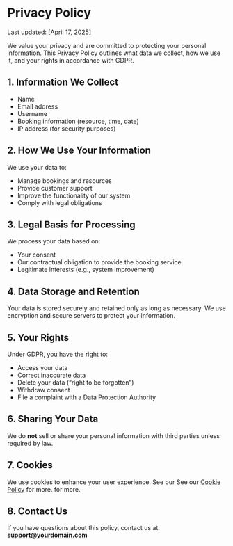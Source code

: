 # Privacy Policy

Last updated: [April 17, 2025]

We value your privacy and are committed to protecting your personal information. This Privacy Policy outlines what data we collect, how we use it, and your rights in accordance with GDPR.

## 1. Information We Collect
- Name
- Email address
- Username
- Booking information (resource, time, date)
- IP address (for security purposes)

## 2. How We Use Your Information
We use your data to:
- Manage bookings and resources
- Provide customer support
- Improve the functionality of our system
- Comply with legal obligations

## 3. Legal Basis for Processing
We process your data based on:
- Your consent
- Our contractual obligation to provide the booking service
- Legitimate interests (e.g., system improvement)

## 4. Data Storage and Retention
Your data is stored securely and retained only as long as necessary. We use encryption and secure servers to protect your information.

## 5. Your Rights
Under GDPR, you have the right to:
- Access your data
- Correct inaccurate data
- Delete your data (“right to be forgotten”)
- Withdraw consent
- File a complaint with a Data Protection Authority

## 6. Sharing Your Data
We do **not** sell or share your personal information with third parties unless required by law.

## 7. Cookies
We use cookies to enhance your user experience. See our See our [Cookie Policy](https://github.com/male55999/CybersecurityLesson/blob/main/Booking%20system/Phase%204/cookiepolicy.md) for more.
 for more.

## 8. Contact Us
If you have questions about this policy, contact us at: **support@yourdomain.com**

